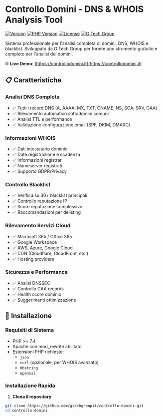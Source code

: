 # Controllo Domini - DNS & WHOIS Analysis Tool

[![Version](https://img.shields.io/badge/version-4.0-blue.svg)](https://github.com/gtechgroupit/controllo-domini)
[![PHP Version](https://img.shields.io/badge/PHP-%3E%3D7.4-8892BF.svg)](https://php.net)
[![License](https://img.shields.io/badge/license-MIT-green.svg)](LICENSE)
[![G Tech Group](https://img.shields.io/badge/by-G%20Tech%20Group-orange.svg)](https://gtechgroup.it)

Sistema professionale per l'analisi completa di domini, DNS, WHOIS e blacklist. Sviluppato da G Tech Group per fornire uno strumento gratuito e completo per l'analisi dei domini.

🌐 **Live Demo**: [https://controllodomini.it](https://controllodomini.it)

## 📋 Caratteristiche

### Analisi DNS Completa
- ✅ Tutti i record DNS (A, AAAA, MX, TXT, CNAME, NS, SOA, SRV, CAA)
- ✅ Rilevamento automatico sottodomini comuni
- ✅ Analisi TTL e performance
- ✅ Validazione configurazione email (SPF, DKIM, DMARC)

### Informazioni WHOIS
- ✅ Dati intestatario dominio
- ✅ Date registrazione e scadenza
- ✅ Informazioni registrar
- ✅ Nameserver registrati
- ✅ Supporto GDPR/Privacy

### Controllo Blacklist
- ✅ Verifica su 30+ blacklist principali
- ✅ Controllo reputazione IP
- ✅ Score reputazione complessivo
- ✅ Raccomandazioni per delisting

### Rilevamento Servizi Cloud
- ✅ Microsoft 365 / Office 365
- ✅ Google Workspace
- ✅ AWS, Azure, Google Cloud
- ✅ CDN (Cloudflare, CloudFront, etc.)
- ✅ Hosting providers

### Sicurezza e Performance
- ✅ Analisi DNSSEC
- ✅ Controllo CAA records
- ✅ Health score dominio
- ✅ Suggerimenti ottimizzazione

## 🚀 Installazione

### Requisiti di Sistema

- PHP >= 7.4
- Apache con mod_rewrite abilitato
- Estensioni PHP richieste:
  - `json`
  - `curl` (opzionale, per WHOIS avanzato)
  - `mbstring`
  - `openssl`

### Installazione Rapida

1. **Clona il repository**
```bash
git clone https://github.com/gtechgroupit/controllo-domini.git
cd controllo-domini
